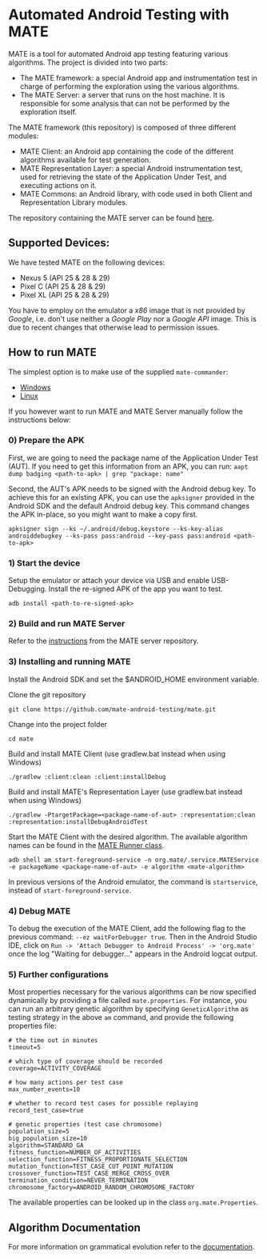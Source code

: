 # Automated Android Testing with MATE
MATE is a tool for automated Android app testing featuring various algorithms. 
The project is divided into two parts:

- The MATE framework: a special Android app and instrumentation test in charge of performing the exploration using the various algorithms.
- The MATE Server: a server that runs on the host machine. It is responsible for some analysis that can not be performed by the exploration itself.

The MATE framework (this repository) is composed of three different modules:

- MATE Client: an Android app containing the code of the different algorithms available for test generation.
- MATE Representation Layer: a special Android instrumentation test, used for retrieving the state of the Application Under Test, and executing actions on it.
- MATE Commons: an Android library, with code used in both Client and Representation Library modules.

The repository containing the MATE server can be found
[here](https://github.com/mate-android-testing/mate-server).

## Supported Devices:

We have tested MATE on the following devices:

* Nexus 5 (API 25 & 28 & 29)
* Pixel C (API 25 & 28 & 29)
* Pixel XL (API 25 & 28 & 29)

You have to employ on the emulator a *x86* image that is not provided by *Google*, i.e. don't use
neither a *Google Play* nor a *Google API* image. This is due to recent changes that otherwise lead
to permission issues.

## How to run MATE

The simplest option is to make use of the supplied `mate-commander`:
* [Windows](https://github.com/mate-android-testing/mate-commander/tree/mate-commander-windows) 
* [Linux](https://github.com/mate-android-testing/mate-commander) 

If you however want to run MATE and MATE Server manually follow the instructions below:

### 0) Prepare the APK

First, we are going to need the package name of the Application Under Test (AUT).
If you need to get this information from an APK, you can run: `aapt dump badging <path-to-apk> | grep "package: name"`

Second, the AUT's APK needs to be signed with the Android debug key.
To achieve this for an existing APK, you can use the `apksigner` provided in the Android SDK and the default Android debug key.
This command changes the APK in-place, so you might want to make a copy first.
```
apksigner sign --ks ~/.android/debug.keystore --ks-key-alias androiddebugkey --ks-pass pass:android --key-pass pass:android <path-to-apk>
```

### 1) Start the device
Setup the emulator or attach your device via USB and enable USB-Debugging.
Install the re-signed APK of the app you want to test.
```
adb install <path-to-re-signed-apk>
```

### 2) Build and run MATE Server
Refer to the [instructions](https://github.com/mate-android-testing/mate-server/blob/master/README.md)
from the MATE server repository.

### 3) Installing and running MATE
Install the Android SDK and set the $ANDROID_HOME environment variable.

Clone the git repository
```
git clone https://github.com/mate-android-testing/mate.git
```

Change into the project folder
```
cd mate
```

Build and install MATE Client (use gradlew.bat instead when using Windows)
```
./gradlew :client:clean :client:installDebug
```

Build and install MATE's Representation Layer (use gradlew.bat instead when using Windows)
```
./gradlew -PtargetPackage=<package-name-of-aut> :representation:clean :representation:installDebugAndroidTest
```

Start the MATE Client with the desired algorithm.
The available algorithm names can be found in the [MATE Runner class](client/src/main/java/org/mate/service/MATERunner.java).
```
adb shell am start-foreground-service -n org.mate/.service.MATEService -e packageName <package-name-of-aut> -e algorithm <mate-algorithm>
```

In previous versions of the Android emulator, the command is `startservice`, instead of `start-foreground-service`.

### 4) Debug MATE

To debug the execution of the MATE Client, add the following flag to the previous command: `--ez waitForDebugger true`.
Then in the Android Studio IDE, click on `Run -> 'Attach Debugger to Android Process' -> 'org.mate'` once the log "Waiting for debugger..." appears in the Android logcat output.

### 5) Further configurations

Most properties necessary for the various algorithms can be now specified dynamically by providing a file called `mate.properties`.
For instance, you can run an arbitrary genetic algorithm by
specifying `GeneticAlgorithm`
as testing strategy in the above `am` command, and provide the following properties file:

```
# the time out in minutes
timeout=5

# which type of coverage should be recorded
coverage=ACTIVITY_COVERAGE

# how many actions per test case
max_number_events=10

# whether to record test cases for possible replaying
record_test_case=true

# genetic properties (test case chromosome)
population_size=5
big_population_size=10
algorithm=STANDARD_GA
fitness_function=NUMBER_OF_ACTIVITIES
selection_function=FITNESS_PROPORTIONATE_SELECTION
mutation_function=TEST_CASE_CUT_POINT_MUTATION
crossover_function=TEST_CASE_MERGE_CROSS_OVER
termination_condition=NEVER_TERMINATION
chromosome_factory=ANDROID_RANDOM_CHROMOSOME_FACTORY
```
The available properties can be looked up in the class
`org.mate.Properties`.

## Algorithm Documentation
For more information on grammatical evolution refer to the [documentation](doc/GrammaticalEvolution.md).
